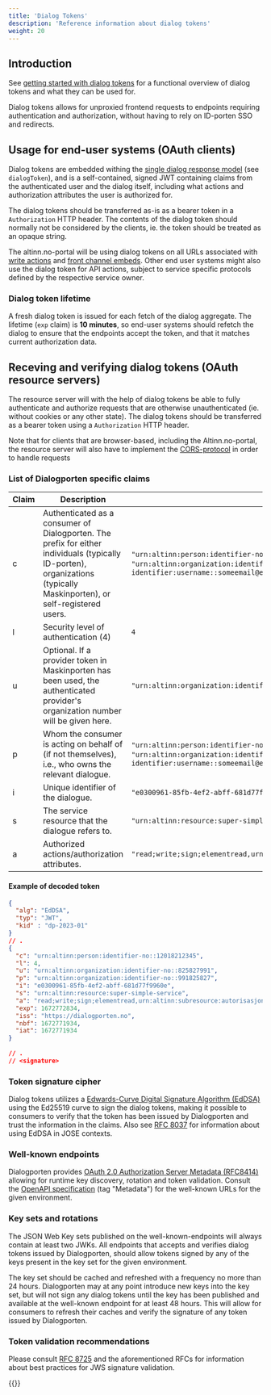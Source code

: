 ```yaml
---
title: 'Dialog Tokens'
description: 'Reference information about dialog tokens'
weight: 20
---
```


## Introduction

See [getting started with dialog tokens](/en/dialogporten/reference/authorization/dialog-tokens/../../../getting-started/authorization/dialog-tokens/) for a functional overview of dialog tokens and what they can be used for.

Dialog tokens allows for unproxied frontend requests to endpoints requiring authentication and authorization, without having to rely on ID-porten SSO and redirects.

## Usage for end-user systems (OAuth clients)

Dialog tokens are embedded withing the [single dialog response model](/en/dialogporten/reference/authorization/dialog-tokens/../../entities/dialog/) (see `dialogToken`), and is a self-contained, signed JWT containing claims from the authenticated user and the dialog itself, including what actions and authorization attributes the user is authorized for.

The dialog tokens should be transferred as-is as a bearer token in a `Authorization` HTTP header. The contents of the dialog token should normally not be considered by the clients, ie. the token should be treated as an opaque string. 

The altinn.no-portal will be using dialog tokens on all URLs associated with [write actions](/en/dialogporten/reference/authorization/dialog-tokens/../../front-end/write-actions/) and [front channel embeds](/en/dialogporten/reference/authorization/dialog-tokens/../../front-end/write-actions/). Other end user systems might also use the dialog token for API actions, subject to service specific protocols defined by the respective service owner.

### Dialog token lifetime

A fresh dialog token is issued for each fetch of the dialog aggregate. The lifetime (`exp` claim) is **10 minutes**, so end-user systems should refetch the dialog to ensure that the endpoints accept the token, and that it matches current authorization data.

## Receving and verifying dialog tokens (OAuth resource servers)

The resource server will with the help of dialog tokens be able to fully authenticate and authorize requests that are otherwise unauthenticated (ie. without cookies or any other state). The dialog tokens should be transferred as a bearer token using a `Authorization` HTTP header. 

Note that for clients that are browser-based, including the Altinn.no-portal, the resource server will also have to implement the [CORS-protocol](https://developer.mozilla.org/en-US/docs/Web/HTTP/CORS) in order to handle requests 

### List of Dialogporten specific claims

| Claim            | Description                                                                                                                                                        | Example                                                                           |
|------------------|--------------------------------------------------------------------------------------------------------------------------------------------------------------------|-----------------------------------------------------------------------------------|
| c                | Authenticated as a consumer of Dialogporten. The prefix for either individuals (typically ID-porten), organizations (typically Maskinporten), or self-registered users. | `"urn:altinn:person:identifier-no::12018212345` `"urn:altinn:organization:identifier-no::991825827"` `"urn:altinn:party-identifier:username::someemail@example.com"` |
| l                | Security level of authentication (4)                                                                                                                                | `4`                                                                               |
| u                | Optional. If a provider token in Maskinporten has been used, the authenticated provider's organization number will be given here.                                     | `"urn:altinn:organization:identifier-no::991825827"`                                                                  |
| p                | Whom the consumer is acting on behalf of (if not themselves), i.e., who owns the relevant dialogue.                                                                 | `"urn:altinn:person:identifier-no::12018212345"` `"urn:altinn:organization:identifier-no::991825827"`  `"urn:altinn:party-identifier:username::someemail@example.com"` |
| i                | Unique identifier of the dialogue.                                                                                                                                  | `"e0300961-85fb-4ef2-abff-681d77f9960e"`                                           |
| s                | The service resource that the dialogue refers to.                                                                                                                   | `"urn:altinn:resource:super-simple-service"`                                      |
| a                | Authorized actions/authorization attributes.                                                                                                                        | `"read;write;sign;elementread,urn:altinn:subresource:authorizationattribute1"`                                    |

#### Example of decoded token

```json
{
  "alg": "EdDSA",
  "typ": "JWT",
  "kid" : "dp-2023-01" 
}
// .
{
  "c": "urn:altinn:person:identifier-no::12018212345", 
  "l": 4,  
  "u": "urn:altinn:organization:identifier-no::825827991",
  "p": "urn:altinn:organization:identifier-no::991825827", 
  "i": "e0300961-85fb-4ef2-abff-681d77f9960e",
  "s": "urn:altinn:resource:super-simple-service",
  "a": "read;write;sign;elementread,urn:altinn:subresource:autorisasjonsattributt1",
  "exp": 1672772834,
  "iss": "https://dialogporten.no",
  "nbf": 1672771934,
  "iat": 1672771934 
}
 
// .
// <signature>
```
### Token signature cipher

Dialog tokens utilizes a [Edwards-Curve Digital Signature Algorithm (EdDSA)](https://datatracker.ietf.org/doc/html/rfc8032) using the Ed25519 curve to sign the dialog tokens, making it possible to consumers to verify that the token has been issued by Dialogporten and trust the information in the claims. Also see [RFC 8037](https://datatracker.ietf.org/doc/html/rfc8037) for information about using EdDSA in JOSE contexts.

### Well-known endpoints

Dialogporten provides [OAuth 2.0 Authorization Server Metadata (RFC8414)](https://datatracker.ietf.org/doc/html/rfc8414) allowing for runtime key discovery, rotation and token validation. Consult the [OpenAPI specification](/en/dialogporten/reference/authorization/dialog-tokens/../../openapi/) (tag "Metadata") for the well-known URLs for the given environment.

### Key sets and rotations
The JSON Web Key sets published on the well-known-endpoints will always contain at least two JWKs. All endpoints that accepts and verifies dialog tokens issued by Dialogporten, should allow tokens signed by any of the keys present in the key set for the given environment. 

The key set should be cached and refreshed with a frequency no more than 24 hours. Dialogporten may at any point introduce new keys into the key set, but will not sign any dialog tokens until the key has been published and available at the well-known endpoint for at least 48 hours. This will allow for consumers to refresh their caches and verify the signature of any token issued by Dialogporten.

### Token validation recommendations
Please consult [RFC 8725](https://datatracker.ietf.org/doc/html/rfc8725) and the aforementioned RFCs for information about best practices for JWS signature validation.


{{<children />}}


